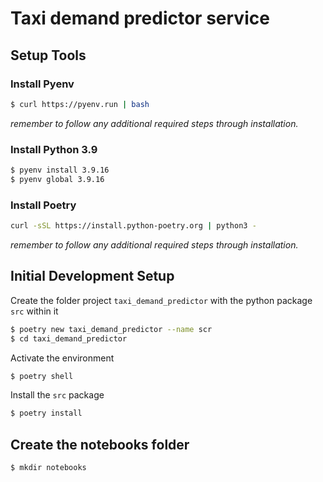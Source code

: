 # Taxi demand predictor service

## Setup Tools

### Install Pyenv

```bash
$ curl https://pyenv.run | bash
```
*remember to follow any additional required steps through installation.*

### Install Python 3.9

```bash
$ pyenv install 3.9.16
$ pyenv global 3.9.16
```

### Install Poetry

```bash
curl -sSL https://install.python-poetry.org | python3 -
```
*remember to follow any additional required steps through installation.*


## Initial Development Setup

Create the folder project `taxi_demand_predictor` with the python package `src` within it

```bash
$ poetry new taxi_demand_predictor --name scr
$ cd taxi_demand_predictor
```

Activate the environment
```bash
$ poetry shell
```

Install the `src` package
```bash
$ poetry install
```

## Create the notebooks folder

```bash
$ mkdir notebooks
```
